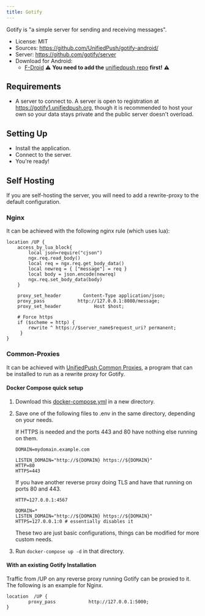 ```yaml
---
title: Gotify
---
```


Gotify is "a simple server for sending and receiving messages".

* License: MIT
* Sources: <https://github.com/UnifiedPush/gotify-android/>
* Server: <https://github.com/gotify/server>
* Download for Android:
  * [F-Droid](https://f-droid.org/de/packages/com.github.gotify/) ⚠️  **You need to add the** [unifiedpush repo](https://repo.unifiedpush.org) **first!** ⚠️

## Requirements

* A server to connect to. A server is open to registration at <https://gotify1.unifiedpush.org>, though it is recommended to host your own so your data stays private and the public server doesn't overload.

## Setting Up

* Install the application.
* Connect to the server.
* You're ready!

## Self Hosting

If you are self-hosting the server, you will need to add a rewrite-proxy to the default configuration.

### Nginx

It can be achieved with the following nginx rule (which uses lua):

```nginx
location /UP {
    access_by_lua_block{
        local json=require("cjson")
        ngx.req.read_body()
        local req = ngx.req.get_body_data()
        local newreq = { ["message"] = req }
        local body = json.encode(newreq)
        ngx.req.set_body_data(body)
    }

    proxy_set_header        Content-Type application/json;
    proxy_pass            http://127.0.0.1:8080/message;
    proxy_set_header            Host $host;

    # Force https
    if ($scheme = http) {
        rewrite ^ https://$server_name$request_uri? permanent;
     }
}
```

### Common-Proxies

It can be achieved with [UnifiedPush Common Proxies](https://github.com/UnifiedPush/common-proxies), a program that can be installed to run as a rewrite proxy for Gotify.


#### Docker Compose quick setup

1. Download this [docker-compose.yml](./docker-compose.yml) in a new directory.

1. Save one of the following files to .env in the same directory, depending on your needs.

	If HTTPS is needed and the ports 443 and 80 have nothing else running on them.
	```env
	DOMAIN=mydomain.example.com
	
	LISTEN_DOMAIN="http://${DOMAIN} https://${DOMAIN}"
	HTTP=80
	HTTPS=443
	```
	
	If you have another reverse proxy doing TLS and have that running on ports 80 and 443.
	```env
	HTTP=127.0.0.1:4567
	
	DOMAIN=*
	LISTEN_DOMAIN="http://${DOMAIN} https://${DOMAIN}"
	HTTPS=127.0.0.1:0 # essentially disables it
	```
	
	These two are just basic configurations, things can be modified for more custom needs.

1. Run `docker-compose up -d` in that directory.

#### With an existing Gotify Installation

Traffic from /UP on any reverse proxy running Gotify can be proxied to it. The following is an example for Nginx.

```nginx
location  /UP {
        proxy_pass            http://127.0.0.1:5000;
}
```
